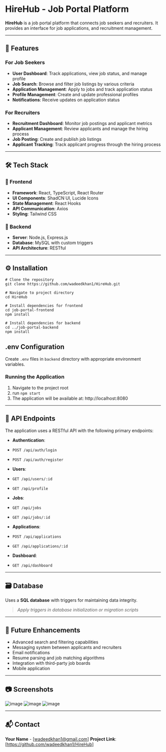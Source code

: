 # HireHub - Job Portal Platform

**HireHub** is a job portal platform that connects job seekers and recruiters. It provides an interface for job applications, and recruitment management.

---

## 🚀 Features

### For Job Seekers
- **User Dashboard**: Track applications, view job status, and manage profile  
- **Job Search**: Browse and filter job listings by various criteria  
- **Application Management**: Apply to jobs and track application status  
- **Profile Management**: Create and update professional profiles  
- **Notifications**: Receive updates on application status

### For Recruiters
- **Recruitment Dashboard**: Monitor job postings and applicant metrics  
- **Applicant Management**: Review applicants and manage the hiring process  
- **Job Posting**: Create and publish job listings  
- **Applicant Tracking**: Track applicant progress through the hiring process  

---

## 🛠 Tech Stack

### 🔷 Frontend
- **Framework**: React, TypeScript, React Router  
- **UI Components**: ShadCN UI, Lucide Icons  
- **State Management**: React Hooks  
- **API Communication**: Axios  
- **Styling**: Tailwind CSS  

### 🔶 Backend
- **Server**: Node.js, Express.js  
- **Database**: MySQL with custom triggers  
- **API Architecture**: RESTful 
---

## ⚙️ Installation

```
# Clone the repository
git clone https://github.com/wadeedkhan1/HireHub.git

# Navigate to project directory
cd HireHub

# Install dependencies for frontend
cd job-portal-frontend
npm install

# Install dependencies for backend
cd ../job-portal-backend
npm install

```
## .env Configuration
Create `.env` files in `backend` directory with appropriate environment variables.

### Running the Application
1. Navigate to the project root
2. run `npm start`
3. The application will be available at:  http://localhost:8080

---

## 📡 API Endpoints

The application uses a RESTful API with the following primary endpoints:

- **Authentication**:  
- `POST /api/auth/login`  
- `POST /api/auth/register`

- **Users**:  
- `GET /api/users/:id`  
- `GET /api/profile`

- **Jobs**:  
- `GET /api/jobs`  
- `GET /api/jobs/:id`  

- **Applications**:  
- `POST /api/applications`  
- `GET /api/applications/:id`  

- **Dashboard**:  
- `GET /api/dashboard`

---

## 🗃️ Database

Uses a **SQL database** with triggers for maintaining data integrity.  
> _Apply triggers in database initialization or migration scripts_

---

## 🔮 Future Enhancements

- Advanced search and filtering capabilities  
- Messaging system between applicants and recruiters  
- Email notifications  
- Resume parsing and job matching algorithms  
- Integration with third-party job boards  
- Mobile application  

---

## 📷 Screenshots
![image](https://github.com/user-attachments/assets/56f82817-94bf-45d6-8c95-232ceb7baad0)
![image](https://github.com/user-attachments/assets/3016875d-cc05-4971-9527-374bcd423f1d)
![image](https://github.com/user-attachments/assets/f6783bc1-285d-461c-863a-00ca77d0d6e4)





---

## 📬 Contact

**Your Name** - [wadeedkhan1@gmail.com]
**Project Link**: [https://github.com/wadeedkhan1/HireHub]
